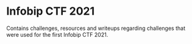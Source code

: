 # Infobip CTF 2021

Contains challenges, resources and writeups regarding challenges that were used for the first Infobip CTF 2021.
